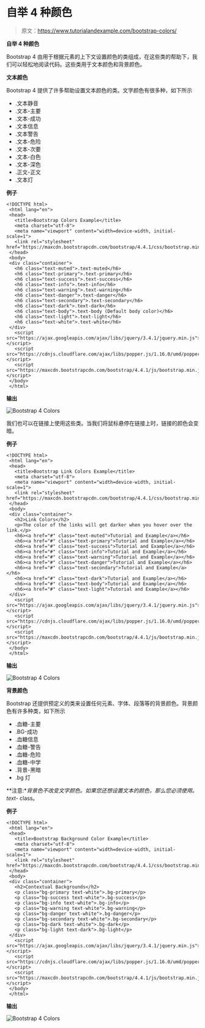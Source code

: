 # 自举 4 种颜色

> 原文：<https://www.tutorialandexample.com/bootstrap-colors/>

**自举 4 种颜色**

Bootstrap 4 由用于根据元素的上下文设置颜色的类组成，在这些类的帮助下，我们可以轻松地阅读代码。这些类用于文本颜色和背景颜色。

**文本颜色**

Bootstrap 4 提供了许多帮助设置文本颜色的类。文字颜色有很多种，如下所示

*   .文本静音
*   .文本-主要
*   .文本-成功
*   .文本信息
*   .文本警告
*   .文本-危险
*   .文本-次要
*   .文本-白色
*   .文本-深色
*   .正文-正文
*   .文本灯

**例子**

```
<!DOCTYPE html>
 <html lang="en">
 <head>
   <title>Bootstrap Colors Example</title>
   <meta charset="utf-8">
   <meta name="viewport" content="width=device-width, initial-scale=1">
   <link rel="stylesheet" href="https://maxcdn.bootstrapcdn.com/bootstrap/4.4.1/css/bootstrap.min.css">
 </head>
 <body>
 <div class="container">
   <h6 class="text-muted">.text-muted</h6>
   <h6 class="text-primary">.text-primary</h6>
   <h6 class="text-success">.text-success</h6> 
   <h6 class="text-info">.text-info</h6>
   <h6 class="text-warning">.text-warning</h6>
   <h6 class="text-danger">.text-danger</h6>
   <h6 class="text-secondary">.text-secondary</h6>
   <h6 class="text-dark">.text-dark</h6>
   <h6 class="text-body">.text-body (Default body color)</h6>
   <h6 class="text-light">.text-light</h6>
   <h6 class="text-white">.text-white</h6>
 </div>
   <script src="https://ajax.googleapis.com/ajax/libs/jquery/3.4.1/jquery.min.js"></script>
   <script src="https://cdnjs.cloudflare.com/ajax/libs/popper.js/1.16.0/umd/popper.min.js"></script>
   <script src="https://maxcdn.bootstrapcdn.com/bootstrap/4.4.1/js/bootstrap.min.js"></script>
 </body>
 </html> 
```

**输出**

![Bootstrap 4 Colors](img/851bbc681b56b6ccae0428362748ab9b.png)

我们也可以在链接上使用这些类。当我们将鼠标悬停在链接上时，链接的颜色会变暗。

**例子**

```
<!DOCTYPE html>
 <html lang="en">
 <head>
   <title>Bootstrap Link Colors Example</title>
   <meta charset="utf-8">
   <meta name="viewport" content="width=device-width, initial-scale=1">
   <link rel="stylesheet" href="https://maxcdn.bootstrapcdn.com/bootstrap/4.4.1/css/bootstrap.min.css">
 </head>
 <body>
 <div class="container">
   <h2>Link Colors</h2>
   <p>The color of the links will get darker when you hover over the link.</p>
   <h6><a href="#" class="text-muted">Tutorial and Example</a></h6>
   <h6><a href="#" class="text-primary">Tutorial and Example</a></h6>
   <h6><a href="#" class="text-success">Tutorial and Example</a></h6>
   <h6><a href="#" class="text-info">Tutorial and Example</a></h6>
   <h6><a href="#" class="text-warning">Tutorial and Example</a></h6>
   <h6><a href="#" class="text-danger">Tutorial and Example</a></h6>
   <h6><a href="#" class="text-secondary">Tutorial and Example</a></h6>
   <h6><a href="#" class="text-dark">Tutorial and Example</a></h6>
   <h6><a href="#" class="text-body">Tutorial and Example</a></h6>
   <h6><a href="#" class="text-light">Tutorial and Example</a></h6>
 </div>
   <script src="https://ajax.googleapis.com/ajax/libs/jquery/3.4.1/jquery.min.js"></script>
   <script src="https://cdnjs.cloudflare.com/ajax/libs/popper.js/1.16.0/umd/popper.min.js"></script>
   <script src="https://maxcdn.bootstrapcdn.com/bootstrap/4.4.1/js/bootstrap.min.js"></script>
 </body>
 </html> 
```

**输出**

![Bootstrap 4 Colors](img/814aa3ac18f7670d0247be0501619afa.png)

**背景颜色**

Bootstrap 还提供预定义的类来设置任何元素、字体、段落等的背景颜色。背景颜色有许多种类，如下所示

*   .血糖-主要
*   .BG-成功
*   .血糖信息
*   .血糖-警告
*   .血糖-危险
*   .血糖-中学
*   .背景-黑暗
*   .bg 灯

**注意:**背景色不改变文字颜色。如果您还想设置文本的颜色，那么您必须使用。text-* class。

**例子**

```
<!DOCTYPE html>
 <html lang="en">
 <head>
   <title>Bootstrap Background Color Example</title>
   <meta charset="utf-8">
   <meta name="viewport" content="width=device-width, initial-scale=1">
   <link rel="stylesheet" href="https://maxcdn.bootstrapcdn.com/bootstrap/4.4.1/css/bootstrap.min.css">
 </head>
 <body>
 <div class="container">
   <h2>Contextual Backgrounds</h2>
   <p class="bg-primary text-white">.bg-primary</p>
   <p class="bg-success text-white">.bg-success</p>
   <p class="bg-info text-white">.bg-info</p>
   <p class="bg-warning text-white">.bg-warning</p>
   <p class="bg-danger text-white">.bg-danger</p>
   <p class="bg-secondary text-white">.bg-secondary</p>
   <p class="bg-dark text-white">.bg-dark</p>
   <p class="bg-light text-dark">.bg-light</p>
 </div>
   <script src="https://ajax.googleapis.com/ajax/libs/jquery/3.4.1/jquery.min.js"></script>
   <script src="https://cdnjs.cloudflare.com/ajax/libs/popper.js/1.16.0/umd/popper.min.js"></script>
   <script src="https://maxcdn.bootstrapcdn.com/bootstrap/4.4.1/js/bootstrap.min.js"></script>
 </body>
 </html> 
```

**输出**

![Bootstrap 4 Colors](img/e139b60df25b0bb8708b153848bc3c2b.png)